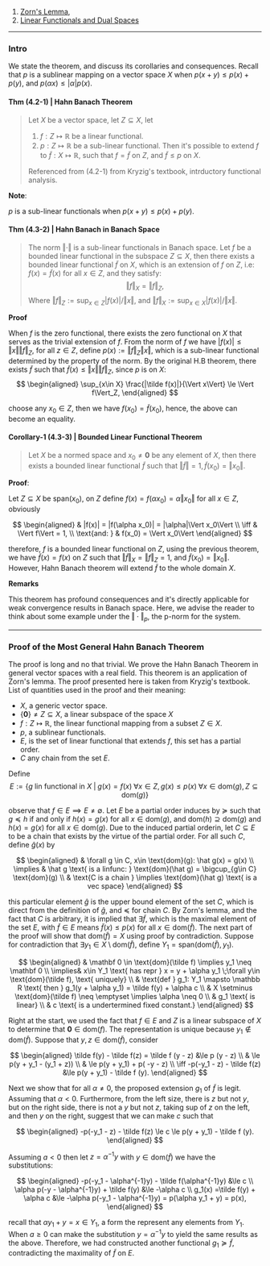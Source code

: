 1. [Zorn's Lemma](Zorn's%20Lemma.md), 
2. [Linear Functionals and Dual Spaces](Linear%20Functionals%20and%20Dual%20Spaces.md)

---
### **Intro**

We state the theorem, and discuss its corollaries and consequences. Recall that $p$ is a sublinear mapping on a vector space $X$ when $p(x + y) \le p(x) + p(y)$, and $p(\alpha x) \le |\alpha| p(x)$. 

#### **Thm (4.2-1) | Hahn Banach Theorem**
> Let $X$ be a vector space, let $Z\subseteq X$, let 
> 1. $f: Z\mapsto \mathbb R$ be a linear functional. 
> 2. $p:Z\mapsto \mathbb R$ be a sub-linear functional.
> Then it's possible to extend $f$ to $\tilde f: X\mapsto \mathbb R$, such that $f = \tilde f$ on $Z$, and $\tilde f \le p$ on $X$. 
> 
> Referenced from (4.2-1) from Kryzig's textbook, intrductory functional analysis. 

**Note**:

$p$ is a sub-linear functionals when $p(x + y) \le p(x) + p(y)$. 


#### **Thm (4.3-2) | Hahn Banach in Banach Space**
> The norm $\Vert \cdot\Vert$ is a sub-linear functionals in Banach space. Let $f$ be a bounded linear functional in the subspace $Z\subseteq X$, then there exists a bounded linear functional $\tilde f$ on $X$, which is an extension of $f$ on $Z$, i.e: $f(x) = \tilde f(x)$ for all $x \in Z$, and they satisfy: 
> $$
>   \Vert f\Vert_X = \Vert f\Vert_Z,
> $$
> Where $\Vert f\Vert_Z := \sup_{x\in Z}|f(x)|/\Vert x\Vert$, and $\Vert f\Vert_X := \sup_{x\in X} |f(x)|/\Vert x\Vert$. 

**Proof**

When $f$ is the zero functional, there exists the zero functional on $X$ that serves as the trivial extension of $f$. From the norm of $f$ we have $|f(x)| \le \Vert x\Vert \Vert f\Vert_Z$, for all $z \in Z$, define $p(x) := \Vert f\Vert_Z \Vert x\Vert$, which is a sub-linear functional determined by the property of the norm. By the original H.B theorem, there exists $\tilde f$ such that $\tilde f(x) \le \Vert x\Vert \Vert f\Vert_Z$, since $p$ is on $X$: 
$$
\begin{aligned}
    \sup_{x\in X} \frac{|\tilde f(x)|}{\Vert x\Vert} \le \Vert f\Vert_Z, 
\end{aligned}
$$

choose any $x_0\in Z$, then we have $f(x_0) = \tilde f(x_0)$, hence, the above can become an equality. 


#### **Corollary-1 (4.3-3) | Bounded Linear Functional Theorem**
> Let $X$ be a normed space and $x_0 \neq \mathbf 0$ be any element of $X$, then there exists a bounded linear functional $\tilde f$ such that $\Vert \tilde f\Vert = 1, \tilde f(x_0) = \Vert x_0\Vert$. 

**Proof**: 

Let $Z\subseteq X$ be $\text{span}(x_0)$, on $Z$ define $f(x) = f(\alpha x_0)= \alpha \Vert x_0\Vert$ for all $x\in Z$, obviously

$$
\begin{aligned}
    & 
    |f(x)| = |f(\alpha x_0)| = |\alpha|\Vert x_0\Vert
    \\
    \iff 
    & 
    \Vert f\Vert = 1, 
    \\
    \text{and: }
    & 
    f(x_0) = \Vert x_0\Vert
\end{aligned}
$$

therefore, $f$ is a bounded linear functional on $Z$, using the previous theorem, we have $\tilde f(x) = f(x)$ on $Z$ such that $\Vert \tilde f\Vert_X = \Vert f\Vert_Z = 1$, and $\tilde f(x_0) = \Vert x_0\Vert$. However, Hahn Banach theorem will extend $\tilde f$ to the whole domain $X$. 

**Remarks**

This theorem has profound consequences and it's directly applicable for weak convergence results in Banach space. Here, we advise the reader to think about some example under the $\Vert \cdot\Vert_p$, the  p-norm for the system. 

---
### **Proof of the Most General Hahn Banach Theorem**

The proof is long and no that trivial. We prove the Hahn Banach Theorem in general vector spaces with a real field. This theorem is an application of Zorn's lemma. The proof presented here is taken from Kryzig's textbook. List of quantities used in the proof and their meaning: 

* $X$, a generic vector space. 
* $\{\mathbf 0\}\neq Z\subseteq X$, a linear subspace of the space $X$
* $f:Z\mapsto \mathbb R$, the linear functional mapping from a subset $Z\in X$. 
* $p$, a sublinear functionals.  
* $E$, is the set of linear functional that extends $f$, this set has a partial order. 
* $C$ any chain from the set $E$. 

Define 
$$
E := \{g \text{ lin functional in }X \;|\; g(x) = f(x)\; \forall x \in Z, g(x)\le p(x)\; \forall x \in \text{dom}(g), Z\subseteq \text{dom}(g)\}
$$

observe that $f\in E\implies E \neq \emptyset$. Let $E$ be a partial order induces by $\succeq$ such that $g \preceq h$ if and only if $h(x) = g(x)$ for all $x\in \text{dom}(g)$, and $\text{dom}(h)\supseteq \text{dom}(g)$ and $h(x) = g(x)$ for all $x\in \text{dom}(g)$. Due to the induced partial orderin, let $C\subseteq E$ to be a chain that exists by the virtue of the partial order. For all such $C$, define $\hat g(x)$ by 

$$
\begin{aligned}
    & \forall g \in C, x\in \text{dom}(g): \hat g(x) = g(x) 
    \\
    \implies & 
    \hat g \text{ is a linfunc: } \text{dom}(\hat g) = \bigcup_{g\in C} \text{dom}(g)
    \\
    & \text{C is a chain } \implies \text{dom}(\hat g) \text{ is a vec space}
\end{aligned}
$$

this particular element $\hat g$ is the upper bound element of the set $C$, which is direct from the definition of $\hat g$, and $\preceq$ for chain $C$. By Zorn's lemma, and the fact that $C$ is arbitrary, it is implied that $\exists \tilde f$, which is the maximal element of the set $E$, with $\tilde f\in E$ means $\tilde f(x) \le p(x)$ for all $x \in \text{dom}(\tilde f)$. The next part of the proof will show that $\text{dom}(\tilde f) = X$ using proof by contradiction. Suppose for contradiction that $\exists y_1 \in X \setminus \text{dom}(\tilde f)$, define $Y_1 = \text{span}(\text{dom}(\tilde f), y_1)$. 

$$
\begin{aligned}
    & \mathbf 0 \in \text{dom}(\tilde f) \implies y_1 \neq \mathbf 0
    \\
    \implies&
    x\in Y_1 \text{ has repr } x = y + \alpha y_1 \;\forall y\in \text{dom}(\tilde f), \text{ uniquely}
    \\
    & \text{def } g_1: Y_1 \mapsto \mathbb R \text{ then } g_1(y + \alpha y_1) = \tilde f(y) + \alpha c
    \\
    & X \setminus  \text{dom}(\tilde f) \neq \emptyset \implies \alpha \neq 0
    \\
    & g_1 \text{ is linear}
    \\
    & c \text{ is a undertermined fixed constant.}
\end{aligned}
$$

Right at the start, we used the fact that $f\in E$ and $Z$ is a linear subspace of $X$ to determine that $\mathbf 0\in \text{dom}(f)$. The representation is unique because $y_1\not\in \text{dom}(\tilde f)$. Suppose that $y, z \in \text{dom}(\tilde f)$, consider

$$
\begin{aligned}
    \tilde f(y) - \tilde f(z) = \tilde f (y - z) &\le p (y - z)
    \\
    & \le p(y + y_1 - (y_1 + z))
    \\
    & \le p(y + y_1) + p( -y - z)
    \\
    \iff 
    -p(-y_1 - z) - \tilde f(z) &\le p(y + y_1) - \tilde f (y). 
\end{aligned}
$$

Next we show that for all $\alpha \neq 0$, the proposed extension $g_1$ of $\tilde f$ is legit. Assuming that $\alpha < 0$. Furthermore, from the left size, there is $z$ but not $y$, but on the right side, there is not a $y$ but not $z$, taking sup of $z$ on the left, and then $y$ on the right, suggest that we can make $c$ such that 

$$
\begin{aligned}
    -p(-y_1 - z) - \tilde f(z) \le c \le p(y + y_1) - \tilde f (y).  
\end{aligned}
$$

Assuming $a < 0$ then let $z = \alpha^{-1}y$ with $y \in \text{dom}(\tilde f)$ we have the substitutions: 

$$
\begin{aligned}
    -p(-y_1 - \alpha^{-1}y) - \tilde f(\alpha^{-1}y)
    &\le c
    \\
    \alpha p(-y - \alpha^{-1}y) + \tilde f(y) 
    &\le -\alpha c
    \\
    g_1(x) =\tilde f(y) + \alpha c &\le
    -\alpha p(-y_1 - \alpha^{-1}y) = p(\alpha y_1 + y) = p(x), 
\end{aligned}
$$

recall that $\alpha y_1 + y = x \in Y_1$, a form the represent any elements from $Y_1$. When $a \ge 0$ can make the substitution $y = \alpha^{-1}y$ to yield the same results as the above. Therefore, we had constructed another functional $g_1 \succeq \tilde f$, contradicting the maximality of $\tilde f$ on $E$. 